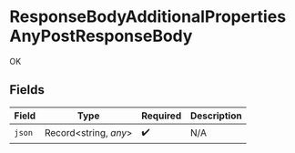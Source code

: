 # ResponseBodyAdditionalPropertiesAnyPostResponseBody

OK


## Fields

| Field                 | Type                  | Required              | Description           |
| --------------------- | --------------------- | --------------------- | --------------------- |
| `json`                | Record<string, *any*> | :heavy_check_mark:    | N/A                   |